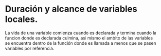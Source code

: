 Duración y alcance de variables locales.
===

La vida de una variable comienza cuando es declarada y termina cuando la funcion donde es declarada culmina, asi mismo el ambito de las variables se encuentra dentro de la función donde es llamada a menos que se pasen variables por referencia.

